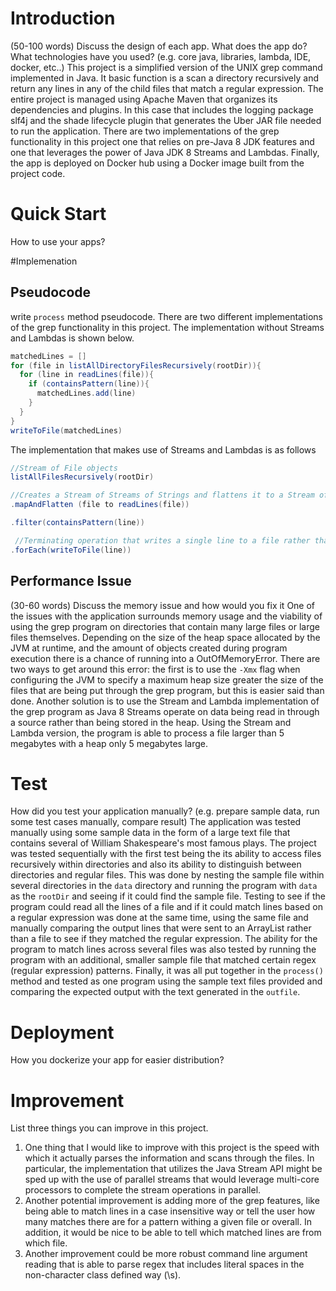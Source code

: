 # Introduction
(50-100 words)
Discuss the design of each app. What does the app do? What technologies have you used? (e.g. core java, libraries, lambda, IDE, docker, etc..)
This project is a simplified version of the UNIX grep command implemented in Java. It basic function is a scan a directory recursively and 
return any lines in any of the child files that match a regular expression. The entire project is managed using Apache Maven that organizes 
its dependencies and plugins. In this case that includes the logging package slf4j and the shade lifecycle plugin that generates the Uber JAR file
needed to run the application. There are two implementations of the grep functionality in this project one that relies on pre-Java 8 JDK features and one
that leverages the power of Java JDK 8 Streams and Lambdas. Finally, the app is deployed on Docker hub using a Docker image built from the project code.

# Quick Start
How to use your apps? 

#Implemenation
## Pseudocode
write `process` method pseudocode.
There are two different implementations of the grep functionality in this project. The implementation without Streams and Lambdas is shown below.
```java
matchedLines = []
for (file in listAllDirectoryFilesRecursively(rootDir)){
  for (line in readLines(file)){
    if (containsPattern(line)){
      matchedLines.add(line)
    }
  }
}
writeToFile(matchedLines)  
```
The implementation that makes use of Streams and Lambdas is as follows
```java
//Stream of File objects
listAllFilesRecursively(rootDir)

//Creates a Stream of Streams of Strings and flattens it to a Stream of all Strings from the all files
.mapAndFlatten (file to readLines(file))

.filter(containsPattern(line))

 //Terminating operation that writes a single line to a file rather than a list of lines
.forEach(writeToFile(line))
```


## Performance Issue
(30-60 words)
Discuss the memory issue and how would you fix it
One of the issues with the application surrounds memory usage and the viability of using the grep program on directories that contain many large files or
large files themselves. Depending on the size of the heap space allocated by the JVM at runtime, and the amount of objects created during program execution
there is a chance of running into a OutOfMemoryError. There are two ways to get around this error: the first is to use the `-Xmx` flag when configuring the JVM to specify
a maximum heap size greater the size of the files that are being put through the grep program, but this is easier said than done. Another solution is to use the Stream
and Lambda implementation of the grep program as Java 8 Streams operate on data being read in through a source rather than being stored in the heap. Using the Stream
and Lambda version, the program is able to process a file larger than 5 megabytes with a heap only 5 megabytes large.

# Test
How did you test your application manually? (e.g. prepare sample data, run some test cases manually, compare result)
The application was tested manually using some sample data in the form of a large text file that contains several of William Shakespeare's most famous plays. The project was
tested sequentially with the first test being the its ability to access files recursively within directories and also its ability to distinguish between directories
and regular files. This was done by nesting the sample file within several directories in the `data` directory and running the program with `data` as the `rootDir` and 
seeing if it could find the sample file. Testing to see if the program could read all the lines of a file and if it could match lines based on a regular expression was done
at the same time, using the same file and manually comparing the output lines that were sent to an ArrayList rather than a file to see if they matched the regular
expression. The ability for the program to match lines across several files was also tested by running the program with an additional, smaller sample file that matched
certain regex (regular expression) patterns. Finally, it was all put together in the `process()` method and tested as one program using the sample text files provided and comparing
the expected output with the text generated in the `outfile`.

# Deployment
How you dockerize your app for easier distribution?

# Improvement
List three things you can improve in this project.
1. One thing that I would like to improve with this project is the speed with which it actually parses the information and scans through the files. In particular, the 
implementation that utilizes the Java Stream API might be sped up with the use of parallel streams that would leverage multi-core processors to complete the stream operations
in parallel.
2. Another potential improvement is adding more of the grep features, like being able to match lines in a case insensitive way or tell the user how many matches there
are for a pattern withing a given file or overall. In addition, it would be nice to be able to tell which matched lines are from which file.
3. Another improvement could be more robust command line argument reading that is able to parse regex that includes literal spaces in the non-character class defined way (\s).

